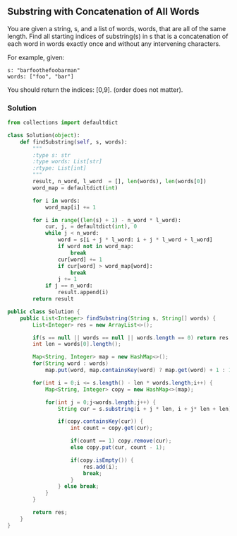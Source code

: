 ## Substring with Concatenation of All Words

You are given a string, s, and a list of words, words, that are all of the same length. Find all starting indices of substring(s) in s that is a concatenation of each word in words exactly once and without any intervening characters.

For example, given:
```
s: "barfoothefoobarman"
words: ["foo", "bar"]
```

You should return the indices: [0,9].
(order does not matter).

### Solution

```python
from collections import defaultdict

class Solution(object):
    def findSubstring(self, s, words):
        """
        :type s: str
        :type words: List[str]
        :rtype: List[int]
        """
        result, n_word, l_word  = [], len(words), len(words[0])
        word_map = defaultdict(int)

        for i in words:
            word_map[i] += 1

        for i in range((len(s) + 1) - n_word * l_word):
            cur, j, = defaultdict(int), 0
            while j < n_word:
                word = s[i + j * l_word: i + j * l_word + l_word]
                if word not in word_map:
                    break
                cur[word] += 1
                if cur[word] > word_map[word]:
                    break
                j += 1
            if j == n_word:
                result.append(i)
        return result
```

```java
public class Solution {
    public List<Integer> findSubstring(String s, String[] words) {
        List<Integer> res = new ArrayList<>();

        if(s == null || words == null || words.length == 0) return res;
        int len = words[0].length();

        Map<String, Integer> map = new HashMap<>();
        for(String word : words)
            map.put(word, map.containsKey(word) ? map.get(word) + 1 : 1);

        for(int i = 0;i <= s.length() - len * words.length;i++) {
            Map<String, Integer> copy = new HashMap<>(map);

            for(int j = 0;j<words.length;j++) {
                String cur = s.substring(i + j * len, i + j* len + len);

                if(copy.containsKey(cur)) {
                    int count = copy.get(cur);

                    if(count == 1) copy.remove(cur);
                    else copy.put(cur, count - 1);

                    if(copy.isEmpty()) {
                        res.add(i);
                        break;
                    }
                } else break;
            }
        }

        return res;
    }
}
```
